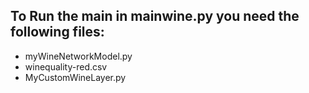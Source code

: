 ## To Run the main in mainwine.py you need the following files:

- myWineNetworkModel.py
- winequality-red.csv
- MyCustomWineLayer.py
